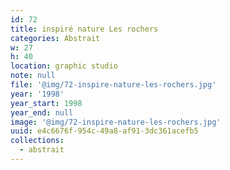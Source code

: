 ```yaml
---
id: 72
title: inspiré nature Les rochers
categories: Abstrait
w: 27
h: 40
location: graphic studio
note: null
file: '@img/72-inspire-nature-les-rochers.jpg'
year: '1998'
year_start: 1998
year_end: null
image: '@img/72-inspire-nature-les-rochers.jpg'
uuid: e4c6676f-954c-49a8-af91-3dc361acefb5
collections:
  - abstrait
---
```


